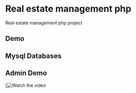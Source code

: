 # Real estate management php
 Real estate management php project

## Demo



## Mysql Databases



## Admin Demo

[![Watch the video](https://drive.google.com/file/d/1HwpbOLqoRehUrgGdc8b9FldhbnJonD3p/view?usp=drive_link)
